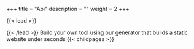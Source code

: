 +++
title = "Api"
description = ""
weight = 2
+++

{{< lead >}}

{{< /lead >}}
Build your own tool using our generator that builds a static website under seconds
{{< childpages >}}
